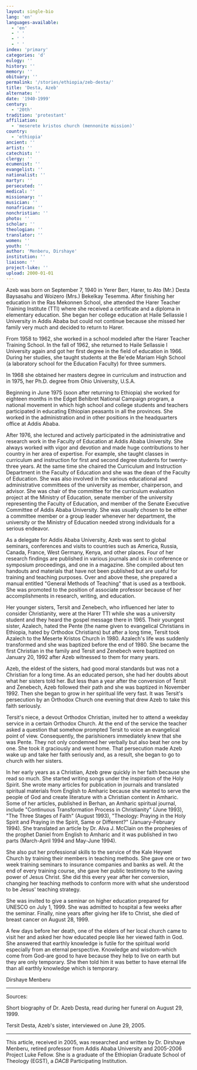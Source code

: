 ```yaml
---
layout: single-bio
lang: 'en'
languages-available:
  - 'en'
  - ' '
  - ' '
  - ' '
index: 'primary'
categories: 'd'
eulogy: ''
history: ''
memory: ''
obituary: ''
permalink: '/stories/ethiopia/zeb-desta/'
title: 'Desta, Azeb'
alternate: ''
date: '1940-1999'
century:
  - '20th'
tradition: 'protestant'
affiliation:
  - 'meserete kristos church (mennonite mission)'
country:
  - 'ethiopia'
ancient: ''
artist: ''
catechist: ''
clergy: ''
ecumenist: ''
evangelist: ''
nationalist: ''
martyr: ''
persecuted: ''
medical: ''
missionary: ''
musician: ''
nonafrican: ''
nonchristian: ''
photo: ''
scholar: ''
theologian: ''
translator: ''
women: ''
youth: ''
author: 'Menberu, Dirshaye'
institution: ''
liaison: ''
project-luke: ''
upload: 2000-01-01
---
```



Azeb was born on September 7, 1940 in Yerer Berr, Harer, to Ato (Mr.) Desta Baysasahu and Woizero (Mrs.) Bekelkay Tesemma. After finishing her education in the Ras Mekonnen School, she attended the Harer Teacher Training Institute (TTI) where she received a certificate and a diploma in elementary education. She began her college education at Haile Sellassie I University in Addis Ababa but could not continue because she missed her family very much and decided to return to Harer.

From 1958 to 1962, she worked in a school modeled after the Harer Teacher Training School. In the fall of 1962, she returned to Haile Sellassie I University again and got her first degree in the field of education in 1966. During her studies, she taught students at the Be'ede Mariam High School (a laboratory school for the Education Faculty) for three summers.

In 1968 she obtained her masters degree in curriculum and instruction and in 1975, her Ph.D. degree from Ohio University, U.S.A.

Beginning in June 1975 (soon after returning to Ethiopia) she worked for eighteen months in the Edget Behibret National Campaign program, a national movement in which high school and college students and teachers participated in educating Ethiopian peasants in all the provinces. She worked in the administration and in other positions in the headquarters office at Addis Ababa.

After 1976, she lectured and actively participated in the administrative and research work in the Faculty of Education at Addis Ababa University. She always worked with vigor and devotion and made huge contributions to her country in her area of expertise. For example, she taught classes in curriculum and instruction for first and second degree students for twenty-three years. At the same time she chaired the Curriculum and Instruction Department in the Faculty of Education and she was the dean of the Faculty of Education. She was also involved in the various educational and administrative committees of the university as member, chairperson, and advisor. She was chair of the committee for the curriculum evaluation project at the Ministry of Education, senate member of the university representing the Faculty of Education, and member of the Senate Executive Committee of Addis Ababa University. She was usually chosen to be either a committee member or a group leader whenever her department, the university or the Ministry of Education needed strong individuals for a serious endeavor.

As a delegate for Addis Ababa University, Azeb was sent to global seminars, conferences and visits to countries such as America, Russia, Canada, France, West Germany, Kenya, and other places. Four of her research findings are published in various journals and six in conference or symposium proceedings, and one in a magazine. She compiled about ten handouts and materials that have not been published but are useful for training and teaching purposes. Over and above these, she prepared a manual entitled "General Methods of Teaching" that is used as a textbook. She was promoted to the position of associate professor because of her accomplishments in research, writing, and education.

Her younger sisters, Tersit and Zenebech, who influenced her later to consider Christianity, were at the Harer TTI while she was a university student and they heard the gospel message there in 1965. Their youngest sister, Azalech, hated the Pente (the name given to evangelical Christians in Ethiopia, hated by Orthodox Christians) but after a long time, Tersit took Azalech to the Meserte Kristos Church in 1980. Azalech's life was suddenly transformed and she was baptized before the end of 1980. She became the first Christian in the family and Tersit and Zenebech were baptized on January 20, 1992 after Azeb witnessed to them for many years.

Azeb, the eldest of the sisters, had good moral standards but was not a Christian for a long time. As an educated person, she had her doubts about what her sisters told her. But less than a year after the conversion of Tersit and Zenebech, Azeb followed their path and she was baptized in November 1992. Then she began to grow in her spiritual life very fast. It was Tersit's persecution by an Orthodox Church one evening that drew Azeb to take this faith seriously.

Tersit's niece, a devout Orthodox Christian, invited her to attend a weekday service in a certain Orthodox Church. At the end of the service the teacher asked a question that somehow prompted Tersit to voice an evangelical point of view. Consequently, the parishioners immediately knew that she was Pente. They not only condemned her verbally but also beat her one by one. She took it graciously and went home. That persecution made Azeb wake up and take her faith seriously and, as a result, she began to go to church with her sisters.

In her early years as a Christian, Azeb grew quickly in her faith because she read so much. She started writing songs under the inspiration of the Holy Spirit. She wrote many articles for publication in journals and translated spiritual materials from English to Amharic because she wanted to serve the people of God and create literature with a Christian content in Amharic. Some of her articles, published in Berhan, an Amharic spiritual journal, include "Continuous Transformation Process in Christianity" (June 1993), "The Three Stages of Faith" (August 1993), "Theology: Praying in the Holy Spirit and Praying in the Spirit, Same or Different?" (January-February 1994). She translated an article by Dr. Alva J. McClain on the prophesies of the prophet Daniel from English to Amharic and it was published in two parts (March-April 1994 and May-June 1994).

She also put her professional skills to the service of the Kale Heywet Church by training their members in teaching methods. She gave one or two week training seminars to  insurance companies and banks as well. At the end of every training course, she gave her public testimony to the saving power of Jesus Christ. She did this every year after her conversion, changing her teaching methods to conform more with what she understood to be Jesus' teaching strategy.

She was invited to give a seminar on higher education prepared for UNESCO on July 1, 1999. She was admitted to hospital a few weeks after the seminar. Finally, nine years after giving her life to Christ, she died of breast cancer on August 28, 1999.

A few days before her death, one of the elders of her local church came to visit her and asked her how educated people like her viewed faith in God. She answered that earthly knowledge is futile for the spiritual world especially from an eternal perspective. Knowledge and wisdom-which come from God-are good to have because they help to live on earth but they are only temporary. She then told him it was better to have eternal life than all earthly knowledge which is temporary.

Dirshaye Menberu

---

Sources:

Short biography of Dr. Azeb Desta, read during her funeral on August 29, 1999.

Tersit Desta, Azeb's sister, interviewed on June 29, 2005.

---

This article, received in 2005, was researched and written by Dr. Dirshaye Menberu, retired professor from Addis Ababa University and 2005-2006 Project Luke Fellow. She is a graduate of the Ethiopian Graduate School of Theology (EGST), a *DACB* Participating Institution.